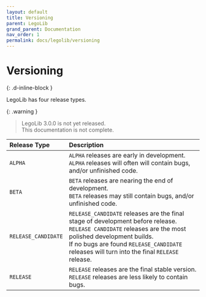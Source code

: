 ```yaml
---
layout: default
title: Versioning
parent: LegoLib
grand_parent: Documentation
nav_order: 1
permalink: docs/legolib/versioning
---
```

# Versioning  
{: .d-inline-block }  

LegoLib has four release types.  

{: .warning }  
> LegoLib 3.0.0 is not yet released.  
> This documentation is not complete.  

| Release Type        | Description                                                                                                                                                                                                                                                  |  
|:--------------------|:-------------------------------------------------------------------------------------------------------------------------------------------------------------------------------------------------------------------------------------------------------------|  
| `ALPHA`             | `ALPHA` releases are early in development.</br>`ALPHA` releases will often will contain bugs, and/or unfinished code.                                                                                                                                        |  
| `BETA`              | `BETA` releases are nearing the end of development.</br>`BETA` releases may still contain bugs, and/or unfinished code.                                                                                                                                      |  
| `RELEASE_CANDIDATE` | `RELEASE_CANDIDATE` releases are the final stage of development before release.</br>`RELEASE CANDIDATE` releases are the most polished development builds.</br>If no bugs are found `RELEASE_CANDIDATE` releases will turn into the final `RELEASE` release. |  
| `RELEASE`           | `RELEASE` releases are the final stable version.</br>`RELEASE` releases are less likely to contain bugs.|  